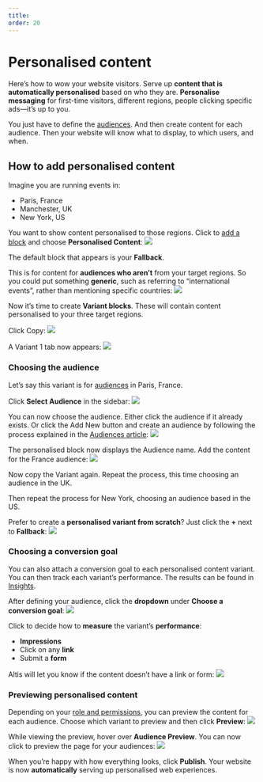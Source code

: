```yaml
---
title:
order: 20
---
```


# Personalised content

Here’s how to wow your website visitors. Serve up **content that is automatically personalised** based on who they are. **Personalise messaging** for first-time visitors, different regions, people clicking specific ads—it’s up to you. 

You just have to define the [audiences](audiences.md). And then create content for each audience. Then your website will know what to display, to which users, and when. 

## How to add personalised content

Imagine you are running events in:

- Paris, France
- Manchester, UK
- New York, US

You want to show content personalised to those regions. Click to [add a block](../content-and-content-blocks/creating-content-with-blocks.md) and choose **Personalised Content**:
![](../assets/personalised-content-image9.png)

The default block that appears is your **Fallback**. 

This is for content for **audiences who aren’t** from your target regions. So you could put something **generic**, such as referring to “international events”, rather than mentioning specific countries:
![](../assets/personalised-content-image6.png)

Now it’s time to create **Variant blocks**. These will contain content personalised to your three target regions. 

Click Copy:
![](../assets/personalised-content-image11.png)

A Variant 1 tab now appears:
![](../assets/personalised-content-image12.png)

### Choosing the audience 

Let’s say this variant is for [audiences](audiences.md) in Paris, France. 

Click **Select Audience** in the sidebar:
![](../assets/personalised-content-image10.png)

You can now choose the audience. Either click the audience if it already exists. Or click the Add New button and create an audience by following the process explained in the [Audiences article](audiences.md):
![](../assets/personalised-content-image2.png)

The personalised block now displays the Audience name. Add the content for the France audience:
![](../assets/personalised-content-image4.png)

Now copy the Variant again. Repeat the process, this time choosing an audience in the UK. 

Then repeat the process for New York, choosing an audience based in the US.

Prefer to create a **personalised variant from scratch**? Just click the **+** next to **Fallback**:
![](../assets/personalised-content-image7.png)

### Choosing a conversion goal

You can also attach a conversion goal to each personalised content variant. You can then track each variant’s performance. The results can be found in [Insights](insights.md). 

After defining your audience, click the **dropdown** under **Choose a conversion goal**:
![](../assets/personalised-content-image1.png)

Click to decide how to **measure** the variant’s **performance**:

- **Impressions**
- Click on any **link**
- Submit a **form**

Altis will let you know if the content doesn’t have a link or form:
![](../assets/personalised-content-image5.png)

### Previewing personalised content

Depending on your [role and permissions](../collaboration-and-users/roles-and-permissions.md), you can preview the content for each audience. Choose which variant to preview and then click **Preview**:
![](../assets/personalised-content-image8.png)

While viewing the preview, hover over **Audience Preview**. You can now click to preview the page for your audiences:
![](../assets/personalised-content-image3.png)

When you’re happy with how everything looks, click **Publish**. Your website is now **automatically** serving up personalised web experiences.

